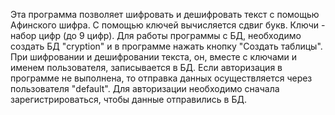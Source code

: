 Эта программа позволяет шифровать и дешифровать текст с помощью Афинского шифра.
С помощью ключей вычисляется сдвиг букв.
Ключи - набор цифр (до 9 цифр).
Для работы программы с БД, необходимо создать БД "cryption" и в программе нажать кнопку "Создать таблицы".
При шифровании и дешифровании текста, он, вместе с ключами и именем пользователя, записывается в БД.
Если авторизация в программе не выполнена, то отправка данных осуществляется через пользователя "default".
Для авторизации необходимо сначала зарегистрироваться, чтобы данные отправились в БД.
